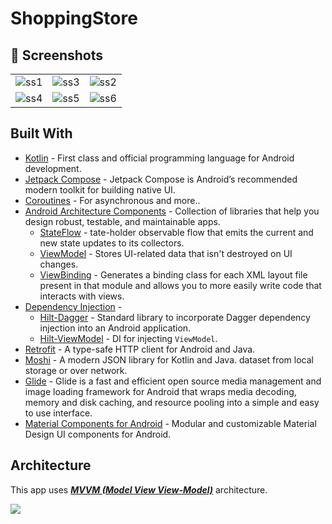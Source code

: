 # ShoppingStore
## 📸 Screenshots

||||
|:----------------------------------------:|:-----------------------------------------:|:-----------------------------------------: |
| ![ss1](https://github.com/shubham423/AnimationPractice/assets/57858666/0c8bcb91-e92b-495a-a7a3-2c2ad41a0ba2)|![ss3](https://github.com/shubham423/AnimationPractice/assets/57858666/0aefd912-d80f-48e9-bee8-240461a8b53c)| ![ss2](https://github.com/shubham423/AnimationPractice/assets/57858666/2e3ba94d-cb85-4408-affa-7bec0efaf716) |
| ![ss4](https://github.com/shubham423/AnimationPractice/assets/57858666/8031707a-f29a-4569-a7dc-765617c37f21)| ![ss5](https://github.com/shubham423/AnimationPractice/assets/57858666/5b635369-6042-41db-b3e5-33c116e7a046) | ![ss6](https://github.com/shubham423/AnimationPractice/assets/57858666/887fca32-92e0-433b-b763-68c78b148518)

## Built With
- [Kotlin](https://kotlinlang.org/) - First class and official programming language for Android development.
- [Jetpack Compose](https://developer.android.com/jetpack/compose) - Jetpack Compose is Android’s recommended modern toolkit for building native UI.
- [Coroutines](https://kotlinlang.org/docs/reference/coroutines-overview.html) - For asynchronous and more..
- [Android Architecture Components](https://developer.android.com/topic/libraries/architecture) - Collection of libraries that help you design robust, testable, and maintainable apps.
  - [StateFlow](https://developer.android.com/topic/libraries/architecture/livedata) - tate-holder observable flow that emits the current and new state updates to its collectors.
  - [ViewModel](https://developer.android.com/topic/libraries/architecture/viewmodel) - Stores UI-related data that isn't destroyed on UI changes.
  - [ViewBinding](https://developer.android.com/topic/libraries/view-binding) - Generates a binding class for each XML layout file present in that module and allows you to more easily write code that interacts with views.
- [Dependency Injection](https://developer.android.com/training/dependency-injection) -
  - [Hilt-Dagger](https://dagger.dev/hilt/) - Standard library to incorporate Dagger dependency injection into an Android application.
  - [Hilt-ViewModel](https://developer.android.com/training/dependency-injection/hilt-jetpack) - DI for injecting `ViewModel`.
- [Retrofit](https://square.github.io/retrofit/) - A type-safe HTTP client for Android and Java.
- [Moshi](https://github.com/square/moshi) - A modern JSON library for Kotlin and Java.
dataset from local storage or over network.
- [Glide](https://github.com/bumptech/glide) - Glide is a fast and efficient open source media management and image loading framework for Android that wraps media decoding, memory and disk caching, and resource pooling into a simple and easy to use interface.
- [Material Components for Android](https://github.com/material-components/material-components-android) - Modular and customizable Material Design UI components for Android.

## Architecture
This app uses [***MVVM (Model View View-Model)***](https://developer.android.com/jetpack/docs/guide#recommended-app-arch) architecture.

![](https://developer.android.com/topic/libraries/architecture/images/final-architecture.png)
